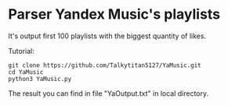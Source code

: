 # Parser Yandex Music's playlists

It's output first 100 playlists with the biggest quantity of likes.

Tutorial:
```ShellSession
git clone https://github.com/Talkytitan5127/YaMusic.git
cd YaMusic
python3 YaMusic.py
```

The result you can find in file "YaOutput.txt" in local directory.
